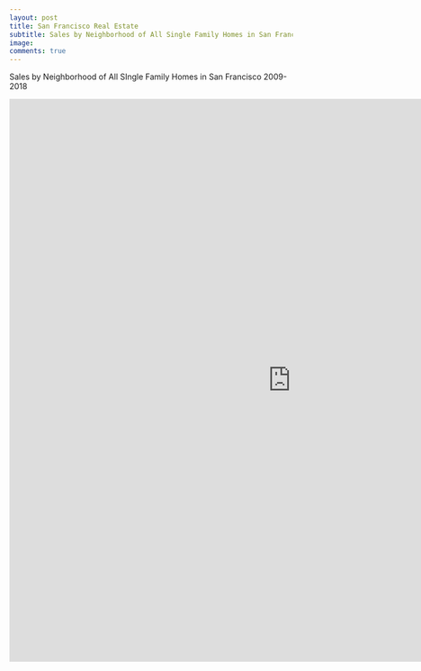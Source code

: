 ```yaml
---
layout: post
title: San Francisco Real Estate
subtitle: Sales by Neighborhood of All Single Family Homes in San Francisco 2009-2018
image:
comments: true
---
```


Sales by Neighborhood of All SIngle Family Homes in San Francisco 2009-2018

<iframe src="https://sf-real-estate.herokuapp.com/SF_Real_Estate_Project" style="width: 1000px; height: 1000px; border: 0px"></iframe>
